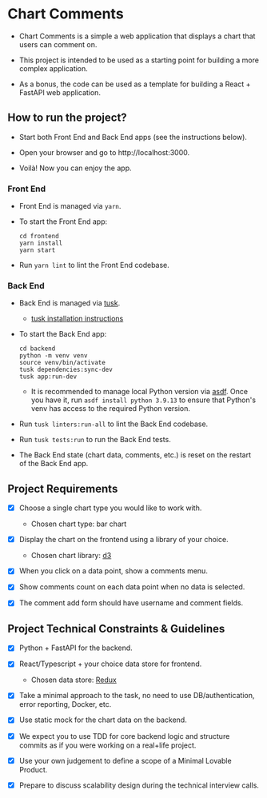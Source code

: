 # Chart Comments

+ Chart Comments is a simple a web application that displays a chart that users 
  can comment on.

+ This project is intended to be used as a starting point for building 
  a more complex application.

+ As a bonus, the code can be used as a template for building
  a React + FastAPI web application.

## How to run the project?

+ Start both Front End and Back End apps (see the instructions below).

+ Open your browser and go to http://localhost:3000.

+ Voilà! Now you can enjoy the app.

### Front End

+ Front End is managed via `yarn`.

+ To start the Front End app:

  ```shell
  cd frontend
  yarn install
  yarn start
  ```

+ Run `yarn lint` to lint the Front End codebase.

### Back End

+ Back End is managed via [tusk](https://github.com/rliebz/tusk).

  + [tusk installation instructions](https://github.com/rliebz/tusk#installation)

+ To start the Back End app:

    ```shell
    cd backend
    python -m venv venv
    source venv/bin/activate
    tusk dependencies:sync-dev
    tusk app:run-dev
    ```
  + It is recommended to manage local Python version via
    [asdf](https://asdf-vm.com/guide/getting-started.html). Once you have it, 
    run `asdf install python 3.9.13` to ensure that Python's venv
    has access to the required Python version.

+ Run `tusk linters:run-all` to lint the Back End codebase.

+ Run `tusk tests:run` to run the Back End tests.

+ The Back End state (chart data, comments, etc.) is reset on the restart
  of the Back End app.

## Project Requirements

+ [x] Choose a single chart type you would like to work with.
  + Chosen chart type: bar chart

+ [x] Display the chart on the frontend using a library of your choice.
  + Chosen chart library: [d3](https://github.com/d3/d3)

+ [x] When you click on a data point, show a comments menu.

+ [x] Show comments count on each data point when no data is selected.

+ [x] The comment add form should have username and comment fields.

## Project Technical Constraints & Guidelines

+ [x] Python + FastAPI for the backend.

+ [x] React/Typescript + your choice data store for frontend.
  + Chosen data store: [Redux](https://redux.js.org)

+ [x] Take a minimal approach to the task, no need to use DB/authentication, 
  error reporting, Docker, etc.

+ [x] Use static mock for the chart data on the backend.

+ [x] We expect you to use TDD for core backend logic and structure commits as 
  if you were working on a real+life project.

+ [x] Use your own judgement to define a scope of a Minimal Lovable Product.

+ [x] Prepare to discuss scalability design during the technical interview 
  calls.
